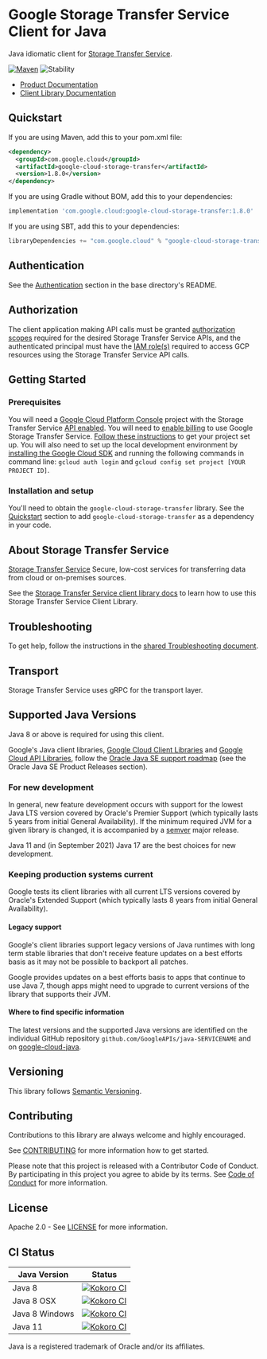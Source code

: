 # Google Storage Transfer Service Client for Java

Java idiomatic client for [Storage Transfer Service][product-docs].

[![Maven][maven-version-image]][maven-version-link]
![Stability][stability-image]

- [Product Documentation][product-docs]
- [Client Library Documentation][javadocs]


## Quickstart


If you are using Maven, add this to your pom.xml file:


```xml
<dependency>
  <groupId>com.google.cloud</groupId>
  <artifactId>google-cloud-storage-transfer</artifactId>
  <version>1.8.0</version>
</dependency>
```

If you are using Gradle without BOM, add this to your dependencies:

```Groovy
implementation 'com.google.cloud:google-cloud-storage-transfer:1.8.0'
```

If you are using SBT, add this to your dependencies:

```Scala
libraryDependencies += "com.google.cloud" % "google-cloud-storage-transfer" % "1.8.0"
```

## Authentication

See the [Authentication][authentication] section in the base directory's README.

## Authorization

The client application making API calls must be granted [authorization scopes][auth-scopes] required for the desired Storage Transfer Service APIs, and the authenticated principal must have the [IAM role(s)][predefined-iam-roles] required to access GCP resources using the Storage Transfer Service API calls.

## Getting Started

### Prerequisites

You will need a [Google Cloud Platform Console][developer-console] project with the Storage Transfer Service [API enabled][enable-api].
You will need to [enable billing][enable-billing] to use Google Storage Transfer Service.
[Follow these instructions][create-project] to get your project set up. You will also need to set up the local development environment by
[installing the Google Cloud SDK][cloud-sdk] and running the following commands in command line:
`gcloud auth login` and `gcloud config set project [YOUR PROJECT ID]`.

### Installation and setup

You'll need to obtain the `google-cloud-storage-transfer` library.  See the [Quickstart](#quickstart) section
to add `google-cloud-storage-transfer` as a dependency in your code.

## About Storage Transfer Service


[Storage Transfer Service][product-docs] Secure, low-cost services for transferring data from cloud or on-premises sources.

See the [Storage Transfer Service client library docs][javadocs] to learn how to
use this Storage Transfer Service Client Library.






## Troubleshooting

To get help, follow the instructions in the [shared Troubleshooting document][troubleshooting].

## Transport

Storage Transfer Service uses gRPC for the transport layer.

## Supported Java Versions

Java 8 or above is required for using this client.

Google's Java client libraries,
[Google Cloud Client Libraries][cloudlibs]
and
[Google Cloud API Libraries][apilibs],
follow the
[Oracle Java SE support roadmap][oracle]
(see the Oracle Java SE Product Releases section).

### For new development

In general, new feature development occurs with support for the lowest Java
LTS version covered by  Oracle's Premier Support (which typically lasts 5 years
from initial General Availability). If the minimum required JVM for a given
library is changed, it is accompanied by a [semver][semver] major release.

Java 11 and (in September 2021) Java 17 are the best choices for new
development.

### Keeping production systems current

Google tests its client libraries with all current LTS versions covered by
Oracle's Extended Support (which typically lasts 8 years from initial
General Availability).

#### Legacy support

Google's client libraries support legacy versions of Java runtimes with long
term stable libraries that don't receive feature updates on a best efforts basis
as it may not be possible to backport all patches.

Google provides updates on a best efforts basis to apps that continue to use
Java 7, though apps might need to upgrade to current versions of the library
that supports their JVM.

#### Where to find specific information

The latest versions and the supported Java versions are identified on
the individual GitHub repository `github.com/GoogleAPIs/java-SERVICENAME`
and on [google-cloud-java][g-c-j].

## Versioning


This library follows [Semantic Versioning](http://semver.org/).



## Contributing


Contributions to this library are always welcome and highly encouraged.

See [CONTRIBUTING][contributing] for more information how to get started.

Please note that this project is released with a Contributor Code of Conduct. By participating in
this project you agree to abide by its terms. See [Code of Conduct][code-of-conduct] for more
information.


## License

Apache 2.0 - See [LICENSE][license] for more information.

## CI Status

Java Version | Status
------------ | ------
Java 8 | [![Kokoro CI][kokoro-badge-image-2]][kokoro-badge-link-2]
Java 8 OSX | [![Kokoro CI][kokoro-badge-image-3]][kokoro-badge-link-3]
Java 8 Windows | [![Kokoro CI][kokoro-badge-image-4]][kokoro-badge-link-4]
Java 11 | [![Kokoro CI][kokoro-badge-image-5]][kokoro-badge-link-5]

Java is a registered trademark of Oracle and/or its affiliates.

[product-docs]: https://cloud.google.com/storage-transfer-service
[javadocs]: https://cloud.google.com/java/docs/reference/google-cloud-storage-transfer/latest/history
[kokoro-badge-image-1]: http://storage.googleapis.com/cloud-devrel-public/java/badges/java-storage-transfer/java7.svg
[kokoro-badge-link-1]: http://storage.googleapis.com/cloud-devrel-public/java/badges/java-storage-transfer/java7.html
[kokoro-badge-image-2]: http://storage.googleapis.com/cloud-devrel-public/java/badges/java-storage-transfer/java8.svg
[kokoro-badge-link-2]: http://storage.googleapis.com/cloud-devrel-public/java/badges/java-storage-transfer/java8.html
[kokoro-badge-image-3]: http://storage.googleapis.com/cloud-devrel-public/java/badges/java-storage-transfer/java8-osx.svg
[kokoro-badge-link-3]: http://storage.googleapis.com/cloud-devrel-public/java/badges/java-storage-transfer/java8-osx.html
[kokoro-badge-image-4]: http://storage.googleapis.com/cloud-devrel-public/java/badges/java-storage-transfer/java8-win.svg
[kokoro-badge-link-4]: http://storage.googleapis.com/cloud-devrel-public/java/badges/java-storage-transfer/java8-win.html
[kokoro-badge-image-5]: http://storage.googleapis.com/cloud-devrel-public/java/badges/java-storage-transfer/java11.svg
[kokoro-badge-link-5]: http://storage.googleapis.com/cloud-devrel-public/java/badges/java-storage-transfer/java11.html
[stability-image]: https://img.shields.io/badge/stability-stable-green
[maven-version-image]: https://img.shields.io/maven-central/v/com.google.cloud/google-cloud-storage-transfer.svg
[maven-version-link]: https://search.maven.org/search?q=g:com.google.cloud%20AND%20a:google-cloud-storage-transfer&core=gav
[authentication]: https://github.com/googleapis/google-cloud-java#authentication
[auth-scopes]: https://developers.google.com/identity/protocols/oauth2/scopes
[predefined-iam-roles]: https://cloud.google.com/iam/docs/understanding-roles#predefined_roles
[iam-policy]: https://cloud.google.com/iam/docs/overview#cloud-iam-policy
[developer-console]: https://console.developers.google.com/
[create-project]: https://cloud.google.com/resource-manager/docs/creating-managing-projects
[cloud-sdk]: https://cloud.google.com/sdk/
[troubleshooting]: https://github.com/googleapis/google-cloud-common/blob/main/troubleshooting/readme.md#troubleshooting
[contributing]: https://github.com/googleapis/java-storage-transfer/blob/main/CONTRIBUTING.md
[code-of-conduct]: https://github.com/googleapis/java-storage-transfer/blob/main/CODE_OF_CONDUCT.md#contributor-code-of-conduct
[license]: https://github.com/googleapis/java-storage-transfer/blob/main/LICENSE
[enable-billing]: https://cloud.google.com/apis/docs/getting-started#enabling_billing
[enable-api]: https://console.cloud.google.com/flows/enableapi?apiid=storagetransfer.googleapis.com
[libraries-bom]: https://github.com/GoogleCloudPlatform/cloud-opensource-java/wiki/The-Google-Cloud-Platform-Libraries-BOM
[shell_img]: https://gstatic.com/cloudssh/images/open-btn.png

[semver]: https://semver.org/
[cloudlibs]: https://cloud.google.com/apis/docs/client-libraries-explained
[apilibs]: https://cloud.google.com/apis/docs/client-libraries-explained#google_api_client_libraries
[oracle]: https://www.oracle.com/java/technologies/java-se-support-roadmap.html
[g-c-j]: http://github.com/googleapis/google-cloud-java
